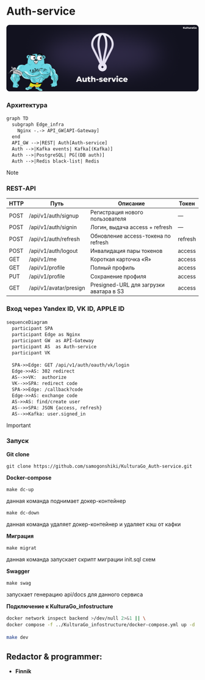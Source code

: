# Auth-service

![intro](src/auth-klg-intro.png)

### Архитектура

```mermaid
graph TD
  subgraph Edge_infra
    Nginx -.-> API_GW[API-Gateway]
  end
  API_GW -->|REST| Auth[Auth-service]
  Auth -->|Kafka events| Kafka[(Kafka)]
  Auth -->|PostgreSQL| PG[(DB auth)]
  Auth -->|Redis black-list| Redis
```

> [!NOTE]
>### REST‑API
>
> | HTTP  | Путь                           | Описание                                        | Токен      |
> |-------|--------------------------------|-------------------------------------------------|------------|
> | POST  | /api/v1/auth/signup            | Регистрация нового пользователя                 | —          |
> | POST  | /api/v1/auth/signin            | Логин, выдача access + refresh                  | —          |
> | POST  | /api/v1/auth/refresh           | Обновление access-токена по refresh             | refresh    |
> | POST  | /api/v1/auth/logout            | Инвалидация пары токенов                        | access     |
> | GET   | /api/v1/me                     | Короткая карточка «Я»                           | access     |
> | GET   | /api/v1/profile                | Полный профиль                                  | access     |
> | PUT   | /api/v1/profile                | Сохранение профиля                              | access     |
> | GET   | /api/v1/avatar/presign         | Presigned-URL для загрузки аватара в S3         | access     |



### Вход через Yandex ID, VK ID, APPLE ID

```mermaid
sequenceDiagram
  participant SPA
  participant Edge as Nginx
  participant GW  as API‑Gateway
  participant AS  as Auth‑service
  participant VK

  SPA->>Edge: GET /api/v1/auth/oauth/vk/login
  Edge->>AS: 302 redirect
  AS-->>VK:  authorize
  VK-->>SPA: redirect code
  SPA->>Edge: /callback?code
  Edge->>AS: exchange code
  AS->>AS: find/create user
  AS-->>SPA: JSON {access, refresh}
  AS-->>Kafka: user.signed_in
```

> [!IMPORTANT]
>### Запуск
> 
> **Git clone**
> 
> ```shell
> git clone https://github.com/samogonshiki/KulturaGo_Auth-service.git
> ```
> 
> **Docker-compose**
> 
> ```shell
> make dc-up
> ```
> данная команда поднимает докер-контейнер
> 
> ```shell
> make dc-down
> ```
> данная команда удаляет докер-контейнер и удаляет кэш от кафки
> 
> **Миграция**
> 
>  ```shell
> make migrat
> ```
> 
> данная команда запускает скрипт миграции init.sql схем
> 
> **Swagger**
> 
> ```shell
> make swag
> ```
> запускает генерацию api/docs для данного сервиса 
> 
> **Подключение к KulturaGo_infostructure**
> 
> ```bash
>docker network inspect backend >/dev/null 2>&1 || \
>docker compose -f ../KulturaGo_infostructure/docker-compose.yml up -d
>
>make dev
>```

## Redactor & programmer:
- **Finnik** 